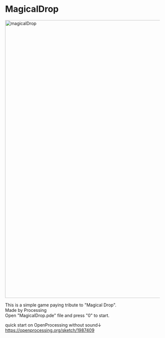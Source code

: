 # MagicalDrop
<img width="901" alt="magicalDrop" src="https://github.com/tingyuhsieh/MagicalDrop/assets/142732006/09d58d5a-3275-4868-9393-54ffb4e3deb9">

This is a simple game paying tribute to "Magical Drop".  
Made by Processing  
Open "MagicalDrop.pde" file and press "0" to start.

quick start on OpenProcessing without sound↓
https://openprocessing.org/sketch/1987409
